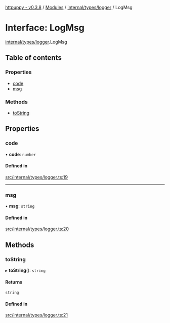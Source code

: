 [httpuppy - v0.3.8](../README.md) / [Modules](../modules.md) / [internal/types/logger](../modules/internal_types_logger.md) / LogMsg

# Interface: LogMsg

[internal/types/logger](../modules/internal_types_logger.md).LogMsg

## Table of contents

### Properties

- [code](internal_types_logger.LogMsg.md#code)
- [msg](internal_types_logger.LogMsg.md#msg)

### Methods

- [toString](internal_types_logger.LogMsg.md#tostring)

## Properties

### code

• **code**: `number`

#### Defined in

[src/internal/types/logger.ts:19](https://github.com/abschill/httpuppy/blob/272217e/src/internal/types/logger.ts#L19)

___

### msg

• **msg**: `string`

#### Defined in

[src/internal/types/logger.ts:20](https://github.com/abschill/httpuppy/blob/272217e/src/internal/types/logger.ts#L20)

## Methods

### toString

▸ **toString**(): `string`

#### Returns

`string`

#### Defined in

[src/internal/types/logger.ts:21](https://github.com/abschill/httpuppy/blob/272217e/src/internal/types/logger.ts#L21)
